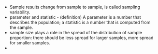  * Sample results change from sample to sample, is called sampling variability.
 * parameter and statistic - (definition) A parameter is a number that describes the population; a statistic is a number that is computed from the sample.
 * sample size plays a role in the spread of the distribution of sample proportion: there should be less spread for larger samples, more spread for smaller samples.
 * 